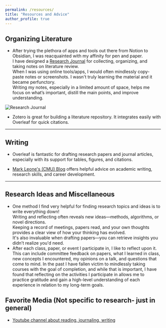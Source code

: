 ```yaml
---
permalink: /resources/
title: "Resources and Advice"
author_profile: true
---
```


## Organizing Literature

- After trying the plethora of apps and tools out there from Notion to Obsidian, I was reacquainted with my affinity for pen and paper.  
  I have designed a [Research Journal](https://www.amazon.com/Research-Journal-Meenu-Ravi/dp/B0F9VCTLGV) for collecting, organizing, and taking notes on literature review.  
  When I was using online tools/apps, I would often mindlessly copy-paste notes or screenshots. I wasn't truly learning the material and it became perfunctory.  
  Writing my notes, especially in a limited amount of space, helps me focus on what’s important, distill the main points, and improve understanding.

![Research Journal](/images/IMG_0973.png)

- Zotero is great for building a literature repository. It integrates easily with Overleaf for quick citations.

---

## Writing

- Overleaf is fantastic for drafting research papers and journal articles, especially with its support for tables, figures, and citations.

- [Mark Leone's (CMU) Blog](https://www.cs.cmu.edu/~mleone/how-to.html) offers helpful advice on academic writing, research skills, and career development.

---

## Research Ideas and Miscellaneous

- One method I find very helpful for finding research topics and ideas is to write everything down!  
  Writing and reflecting often reveals new ideas—methods, algorithms, or novel directions.  
  Keeping a record of meetings, papers read, and your own thoughts provides a clear view of how your thinking has evolved.  
  It's also invaluable when drafting papers—you can retrieve insights you didn’t realize you'd need.
- After each class, paper, or event I participate in, I like to reflect upon it. This can include committee feedback on papers, what I learned in class, new concepts I encountered, my opinions on a talk, and questions that come to mind. In the past I have fallen victim to mindlessly taking courses with the goal of completion, and while that is important, I have found that reflecting on the activities I participate in allows me to practice gratitude and gain a high-level understanding of each experience in relation to my long-term goals.

## Favorite Media (Not specific to research- just in general)

- [Youtube channel about reading, journaling, writing](https://youtube.com/@phinefem?si=H3lKYoDV5Yt07mea)
  
